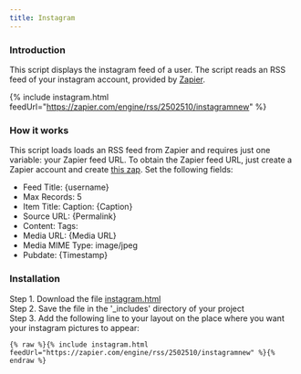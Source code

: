 ```yaml
---
title: Instagram
---
```


### Introduction

This script displays the instagram feed of a user. The script reads an RSS feed of your instagram account, provided by [Zapier](https://zapier.com).

{% include instagram.html feedUrl="https://zapier.com/engine/rss/2502510/instagramnew" %}

### How it works

This script loads loads an RSS feed from Zapier and requires just one variable: your Zapier feed URL. To obtain the Zapier feed URL, just create a Zapier account and create [this zap](https://zapier.com/apps/instagram/integrations/rss). Set the following fields: 

- Feed Title: {username}
- Max Records: 5
- Item Title: Caption: {Caption}
- Source URL: {Permalink}
- Content: Tags:
- Media URL: {Media URL}
- Media MIME Type: image/jpeg
- Pubdate: {Timestamp}

### Installation

Step 1. Download the file [instagram.html](https://raw.githubusercontent.com/jhvanderschee/jekyllcodex/gh-pages/_includes/instagram.html)
<br />Step 2. Save the file in the '_includes' directory of your project
<br />Step 3. Add the following line to your layout on the place where you want your instagram pictures to appear:

```
{% raw %}{% include instagram.html feedUrl="https://zapier.com/engine/rss/2502510/instagramnew" %}{% endraw %}
```
